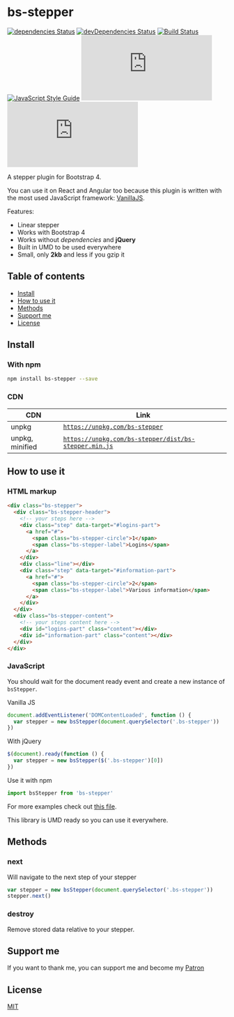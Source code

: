 # bs-stepper

[![dependencies Status](https://img.shields.io/david/Johann-S/bs-stepper.svg)](https://david-dm.org/Johann-S/bs-stepper)
[![devDependencies Status](https://img.shields.io/david/dev/Johann-S/bs-stepper.svg)](https://david-dm.org/Johann-S/bs-stepper?type=dev)
[![Build Status](https://img.shields.io/travis/Johann-S/bs-stepper/master.svg)](https://travis-ci.org/Johann-S/bs-stepper)
[![JavaScript Style Guide](https://img.shields.io/badge/code_style-standard-brightgreen.svg)](https://standardjs.com/)
[![JS gzip size](https://img.badgesize.io/Johann-S/bs-stepper/master/dist/js/bs-stepper.min.js?compression=gzip&label=JS+gzip+size)](https://github.com/Johann-S/bs-stepper/tree/master/dist/js/bs-stepper.min.js)
[![CSS gzip size](https://img.badgesize.io/Johann-S/bs-stepper/master/dist/css/bs-stepper.min.css?compression=gzip&label=CSS+gzip+size)](https://github.com/Johann-S/bs-stepper/tree/master/dist/css/bs-stepper.min.css)

A stepper plugin for Bootstrap 4.

You can use it on React and Angular too because this plugin is written with the most used JavaScript framework: [VanillaJS](http://vanilla-js.com/).

Features:

- Linear stepper
- Works with Bootstrap 4
- Works without *dependencies* and **jQuery**
- Built in UMD to be used everywhere
- Small, only **2kb** and less if you gzip it

## Table of contents

- [Install](#install)
- [How to use it](#how-to-use-it)
- [Methods](#methods)
- [Support me](#support-me)
- [License](#license)

## Install

### With npm

```sh
npm install bs-stepper --save
```

### CDN

CDN | Link
------------ | -------------
unpkg | [`https://unpkg.com/bs-stepper`](https://unpkg.com/bs-stepper)
unpkg, minified | [`https://unpkg.com/bs-stepper/dist/bs-stepper.min.js`](https://unpkg.com/bs-stepper/dist/bs-stepper.min.js)

## How to use it

### HTML markup

```html
<div class="bs-stepper">
  <div class="bs-stepper-header">
    <!-- your steps here -->
    <div class="step" data-target="#logins-part">
      <a href="#">
        <span class="bs-stepper-circle">1</span>
        <span class="bs-stepper-label">Logins</span>
      </a>
    </div>
    <div class="line"></div>
    <div class="step" data-target="#information-part">
      <a href="#">
        <span class="bs-stepper-circle">2</span>
        <span class="bs-stepper-label">Various information</span>
      </a>
    </div>
  </div>
  <div class="bs-stepper-content">
    <!-- your steps content here -->
    <div id="logins-part" class="content"></div>
    <div id="information-part" class="content"></div>
  </div>
</div>
```

### JavaScript

You should wait for the document ready event and create a new instance of `bsStepper`.

Vanilla JS
```js
document.addEventListener('DOMContentLoaded', function () {
  var stepper = new bsStepper(document.querySelector('.bs-stepper'))
})
```

With jQuery
```js
$(document).ready(function () {
  var stepper = new bsStepper($('.bs-stepper')[0])
})
```

Use it with npm

```js
import bsStepper from 'bs-stepper'
```

For more examples check out [this file](https://github.com/Johann-S/bs-stepper/blob/master/tests/index.html).

This library is UMD ready so you can use it everywhere.

## Methods

### next

Will navigate to the next step of your stepper

```js
var stepper = new bsStepper(document.querySelector('.bs-stepper'))
stepper.next()
```

### destroy

Remove stored data relative to your stepper.

## Support me

If you want to thank me, you can support me and become my [Patron](https://www.patreon.com/jservoire)

## License

[MIT](https://github.com/Johann-S/bs-stepper/blob/master/LICENSE)
